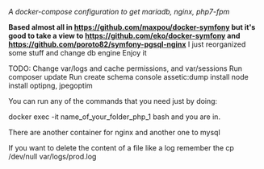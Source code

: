 *A docker-compose configuration to get mariadb, nginx, php7-fpm*


**Based almost all in https://github.com/maxpou/docker-symfony but it's good to take a view to https://github.com/eko/docker-symfony and https://github.com/poroto82/symfony-pgsql-nginx**
I just reorganized some stuff and change db engine
Enjoy it

TODO:
Change var/logs and cache permissions, and var/sessions
Run composer update
Run create schema
console assetic:dump
install node
install optipng, jpegoptim


You can run any of the commands that you need just by doing:  

docker exec -it name_of_your_folder_php_1 bash
and you are in.

There are another container for nginx and another one to mysql

If you want to delete the content of a file like a log remember the
cp /dev/null var/logs/prod.log


